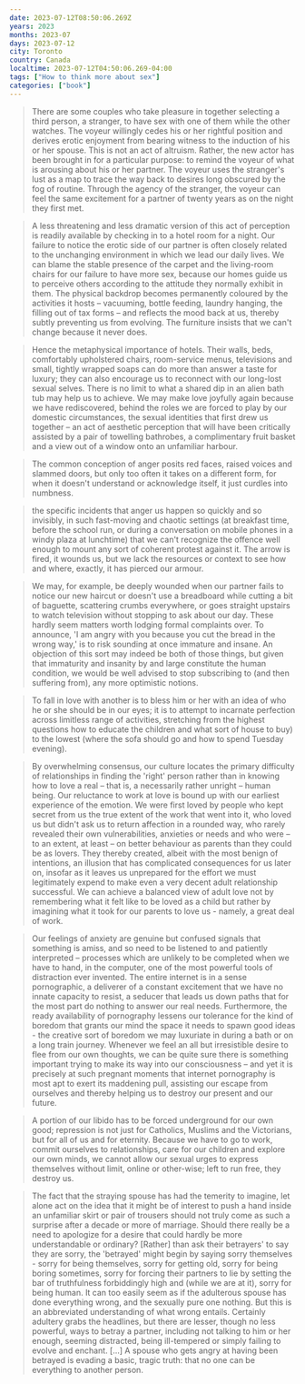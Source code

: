 ```yaml
---
date: 2023-07-12T08:50:06.269Z
years: 2023
months: 2023-07
days: 2023-07-12
city: Toronto
country: Canada
localtime: 2023-07-12T04:50:06.269-04:00
tags: ["How to think more about sex"]
categories: ["book"]
---
```

> There are some couples who take pleasure in together selecting a third person, a stranger, to have sex with one of them while the other watches. The voyeur willingly cedes his or her rightful position and derives erotic enjoyment from bearing witness to the induction of his or her spouse. This is not an act of altruism. Rather, the new actor has been brought in for a particular purpose: to remind the voyeur of what is arousing about his or her partner. The voyeur uses the stranger's lust as a map to trace the way back to desires long obscured by the fog of routine. Through the agency of the stranger, the voyeur can feel the same excitement for a partner of twenty years as on the night they first met.

> A less threatening and less dramatic version of this act of perception is readily available by checking in to a hotel room for a night. Our failure to notice the erotic side of our partner is often closely related to the unchanging environment in which we lead our daily lives. We can blame the stable presence of the carpet and the living-room chairs for our failure to have more sex, because our homes guide us to perceive others according to the attitude they normally exhibit in them. The physical backdrop becomes permanently coloured by the activities it hosts – vacuuming, bottle feeding, laundry hanging, the filling out of tax forms – and reflects the mood back at us, thereby subtly preventing us from evolving. The furniture insists that we can't change because it never does.

> Hence the metaphysical importance of hotels. Their walls, beds, comfortably upholstered chairs, room-service menus, televisions and small, tightly wrapped soaps can do more than answer a taste for luxury; they can also encourage us to reconnect with our long-lost sexual selves. There is no limit to what a shared dip in an alien bath tub may help us to achieve. We may make love joyfully again because we have rediscovered, behind the roles we are forced to play by our domestic circumstances, the sexual identities that first drew us together – an act of aesthetic perception that will have been critically assisted by a pair of towelling bathrobes, a complimentary fruit basket and a view out of a window onto an unfamiliar harbour.

> The common conception of anger posits red faces, raised voices and slammed doors, but only too often it takes on a different form, for when it doesn't understand or acknowledge itself, it just curdles into numbness. 

> the specific incidents that anger us happen so quickly and so invisibly, in such fast-moving and chaotic settings (at breakfast time, before the school run, or during a conversation on mobile phones in a windy plaza at lunchtime) that we can't recognize the offence well enough to mount any sort of coherent protest against it. The arrow is fired, it wounds us, but we lack the resources or context to see how and where, exactly, it has pierced our armour. 

> We may, for example, be deeply wounded when our partner fails to notice our new haircut or doesn't use a breadboard while cutting a bit of baguette, scattering crumbs everywhere, or goes straight upstairs to watch television without stopping to ask about our day. These hardly seem matters worth lodging formal complaints over. To announce, 'I am angry with you because you cut the bread in the wrong way,' is to risk sounding at once immature and insane. An objection of this sort may indeed be both of those things, but given that immaturity and insanity by and large constitute the human condition, we would be well advised to stop subscribing to (and then suffering from), any more optimistic notions.

> To fall in love with another is to bless him or her with an idea of who he or she should be in our eyes; it is to attempt to incarnate perfection across limitless range of activities, stretching from the highest questions how to educate the children and what sort of house to buy) to the lowest (where the sofa should go and how to spend Tuesday evening).

> By overwhelming consensus, our culture locates the primary difficulty of relationships in finding the 'right' person rather than in knowing how to love a real – that is, a necessarily rather unright – human being. Our reluctance to work at love is bound up with our earliest experience of the emotion. We were first loved by people who kept secret from us the true extent of the work that went into it, who loved us but didn't ask us to return affection in a rounded way, who rarely revealed their own vulnerabilities, anxieties or needs and who were – to an extent, at least – on better behaviour as parents than they could be as lovers. They thereby created, albeit with the most benign of intentions, an illusion that has complicated consequences for us later on, insofar as it leaves us unprepared for the effort we must legitimately expend to make even a very decent adult relationship successful. We can achieve a balanced view of adult love not by remembering what it felt like to be loved as a child but rather by imagining what it took for our parents to love us - namely, a great deal of work.

> Our feelings of anxiety are genuine but confused signals that something is amiss, and so need to be listened to and patiently interpreted – processes which are unlikely to be completed when we have to hand, in the computer, one of the most powerful tools of distraction ever invented. The entire internet is in a sense pornographic, a deliverer of a constant excitement that we have no innate capacity to resist, a seducer that leads us down paths that for the most part do nothing to answer our real needs. Furthermore, the ready availability of pornography lessens our tolerance for the kind of boredom that grants our mind the space it needs to spawn good ideas - the creative sort of boredom we may luxuriate in during a bath or on a long train journey. Whenever we feel an all but irresistible desire to flee from our own thoughts, we can be quite sure there is something important trying to make its way into our consciousness – and yet it is precisely at such pregnant moments that internet pornography is most apt to exert its maddening pull, assisting our escape from ourselves and thereby helping us to destroy our present and our future.

> A portion of our libido has to be forced underground for our own good; repression is not just for Catholics, Muslims and the Victorians, but for all of us and for eternity. Because we have to go to work, commit ourselves to relationships, care for our children and explore our own minds, we cannot allow our sexual urges to express themselves without limit, online or other-wise; left to run free, they destroy us.

> The fact that the straying spouse has had the temerity to imagine, let alone act on the idea that it might be of interest to push a hand inside an unfamiliar skirt or pair of trousers should not truly come as such a surprise after a decade or more of marriage. Should there really be a need to apologize for a desire that could hardly be more understandable or ordinary? [Rather] than ask their betrayers' to say they are sorry, the 'betrayed' might begin by saying sorry themselves - sorry for being themselves, sorry for getting old, sorry for being boring sometimes, sorry for forcing their partners to lie by setting the bar of truthfulness forbiddingly high and (while we are at it), sorry for being human. It can too easily seem as if the adulterous spouse has done everything wrong, and the sexually pure one nothing. But this is an abbreviated understanding of what wrong entails. Certainly adultery grabs the headlines, but there are lesser, though no less powerful, ways to betray a partner, including not talking to him or her enough, seeming distracted, being ill-tempered or simply failing to evolve and enchant. […] A spouse who gets angry at having been betrayed is evading a basic, tragic truth: that no one can be everything to another person.
